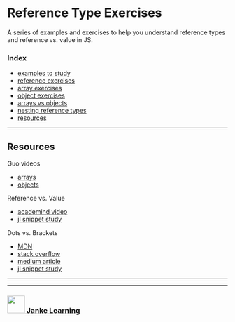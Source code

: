 # Reference Type Exercises

A series of examples and exercises to help you understand reference types and reference vs. value in JS.

### Index
* [examples to study](./examples-to-study.md)
* [reference exercises](./reference-exercises.md)
* [array exercises](./array-exercises.md)
* [object exercises](./object-exercises.md)
* [arrays vs objects](./arrays-vs-objects.md)
* [nesting reference types](./nesting-reference-types.md)
* [resources](#resources)

---

## Resources

Guo videos 
* [arrays](https://www.youtube.com/watch?v=W1NTK09o-vM&list=PLzV58Zm8FuBJFfQN5il3ujx6FDAY8Ds3u&index=4)
* [objects](https://www.youtube.com/watch?v=Z_ozyN5MyWY&list=PLzV58Zm8FuBJFfQN5il3ujx6FDAY8Ds3u&index=5)

Reference vs. Value
* [academind video](https://www.youtube.com/watch?v=9ooYYRLdg_g)
* [jl snippet study](https://github.com/janke-learning/reference-vs-value)

Dots vs. Brackets
* [MDN](https://developer.mozilla.org/en-US/docs/Web/JavaScript/Reference/Operators/Property_Accessors)
* [stack overflow](https://stackoverflow.com/questions/4968406/javascript-property-access-dot-notation-vs-brackets)
* [medium article](https://medium.com/@prufrock123/js-dot-notation-vs-bracket-notation-797c4e34f01d)
* [jl snippet study](https://github.com/janke-learning/dots-vs-brackets)

___
___
### <a href="http://janke-learning.org" target="_blank"><img src="https://user-images.githubusercontent.com/18554853/50098409-22575780-021c-11e9-99e1-962787adaded.png" width="40" height="40"></img> Janke Learning</a>
